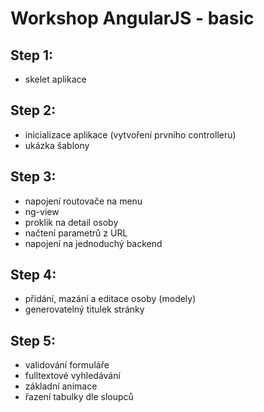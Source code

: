 Workshop AngularJS - basic
==========================

## Step 1:
- skelet aplikace

## Step 2:
- inicializace aplikace (vytvoření prvního controlleru)
- ukázka šablony

## Step 3:
- napojení routovače na menu
- ng-view
- proklik na detail osoby
- načtení parametrů z URL
- napojení na jednoduchý backend

## Step 4:
- přidání, mazání a editace osoby (modely)
- generovatelný titulek stránky

## Step 5:
- validování formuláře
- fulltextové vyhledávání
- základní animace
- řazení tabulky dle sloupců
